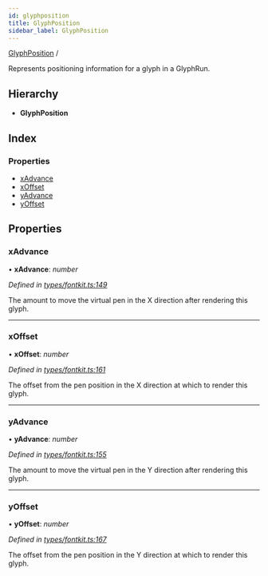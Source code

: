 ```yaml
---
id: glyphposition
title: GlyphPosition
sidebar_label: GlyphPosition
---
```


[GlyphPosition](glyphposition.md) /

Represents positioning information for a glyph in a GlyphRun.

## Hierarchy

* **GlyphPosition**

## Index

### Properties

* [xAdvance](glyphposition.md#xadvance)
* [xOffset](glyphposition.md#xoffset)
* [yAdvance](glyphposition.md#yadvance)
* [yOffset](glyphposition.md#yoffset)

## Properties

###  xAdvance

• **xAdvance**: *number*

*Defined in [types/fontkit.ts:149](https://github.com/Hopding/pdf-lib/blob/57dc8a4/src/types/fontkit.ts#L149)*

The amount to move the virtual pen in the X direction after rendering
this glyph.

___

###  xOffset

• **xOffset**: *number*

*Defined in [types/fontkit.ts:161](https://github.com/Hopding/pdf-lib/blob/57dc8a4/src/types/fontkit.ts#L161)*

The offset from the pen position in the X direction at which to render
this glyph.

___

###  yAdvance

• **yAdvance**: *number*

*Defined in [types/fontkit.ts:155](https://github.com/Hopding/pdf-lib/blob/57dc8a4/src/types/fontkit.ts#L155)*

The amount to move the virtual pen in the Y direction after rendering
this glyph.

___

###  yOffset

• **yOffset**: *number*

*Defined in [types/fontkit.ts:167](https://github.com/Hopding/pdf-lib/blob/57dc8a4/src/types/fontkit.ts#L167)*

The offset from the pen position in the Y direction at which to render
this glyph.